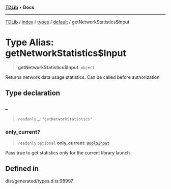 [**TDLib**](../../../../../../README.md) • **Docs**

***

[TDLib](../../../../../../modules.md) / [index](../../../../../README.md) / [types](../../../README.md) / [default](../README.md) / getNetworkStatistics$Input

# Type Alias: getNetworkStatistics$Input

> **getNetworkStatistics$Input**: `object`

Returns network data usage statistics. Can be called before authorization

## Type declaration

### \_

> `readonly` **\_**: `"getNetworkStatistics"`

### only\_current?

> `readonly` `optional` **only\_current**: [`Bool$Input`](Bool$Input.md)

Pass true to get statistics only for the current library launch

## Defined in

dist/generated/types.d.ts:98997
